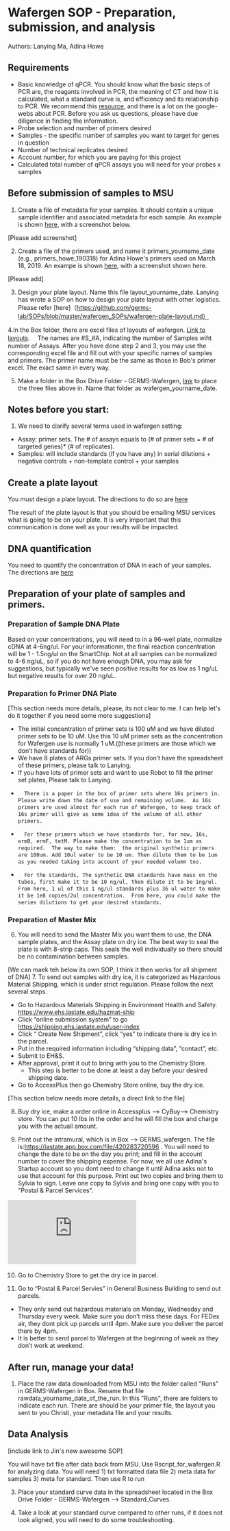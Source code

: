 # Wafergen SOP - Preparation, submission, and analysis

Authors:  Lanying Ma, Adina Howe

## Requirements
- Basic knowledge of qPCR. You should know what the basic steps of PCR are, the reagants involved in PCR, the meaning of CT and how it is calculated, what a standard curve is, and efficiency and its relationship to PCR.  We recommend this [resource](https://www.bio-rad.com/webroot/web/pdf/lsr/literature/Bulletin_5279.pdf), and there is a lot on the google-webs about PCR.  Before you ask us questions, please have due diligence in finding the information.
- Probe selection and number of primers desired
- Samples - the specific number of samples you want to target for genes in question
- Number of technical replicates desired
- Account number, for which you are paying for this project
- Calculated total number of qPCR assays you will need for your probes x samples

## Before submission of samples to MSU

1. Create a file of metadata for your samples.  It should contain a unique sample identifier and associated metadata for each sample.  An example is shown [here](https://github.com/germs-lab/SOPs/blob/master/datasheets/meta_fix.csv), with a screenshot below.

[Please add screenshot]

2. Create a file of the primers used, and name it primers_yourname_date (e.g., primers_howe_190318) for Adina Howe's primers used on March 18, 2019.  An exampe is shown [here](https://github.com/germs-lab/SOPs/blob/master/datasheets/meta_standard.csv), with a screenshot shown here.

[Please add]

3. Design your plate layout. Name this file layout_yourname_date. Lanying has wrote a SOP on how to design your plate layout with other logistics.  Please refer [here]（https://github.com/germs-lab/SOPs/blob/master/wafergen_SOPs/wafergen-plate-layout.md）


4.In the Box folder, there are excel files of layouts of wafergen.  [Link to layouts](https://iastate.app.box.com/folder/69923026206). 　The names are #S_#A, indicating the number of Samples wiht number of Assays.  After you have done step 2 and 3, you may use the corresponding excel file and fill out with your specific names of samples and primers.  The primer name must be the same as those in Bob's primer excel.  The exact same in every way.

5. Make a folder in the Box Drive Folder - GERMS-Wafergen, [link](https://iastate.box.com/s/g0tt6382aagmd3eut4at2bgljhipi53g) to place the three files above in.  Name that folder as wafergen_yourname_date.


## Notes before you start:
1.	 We need to clarify several terms used in wafergen setting:
* Assay: primer sets.  The # of assays equals to (# of primer sets = # of targeted genes)* (# of replicates).
* Samples: will include standards (if you have any) in serial dilutions + negative controls + non-template control + your samples 

## Create a plate layout

You must design a plate layout.  The directions to do so are [here](https://github.com/germs-lab/SOPs/blob/master/wafergen_SOPs/wafergen-plate-layout.md)

The result of the plate layout is that you should be emailing MSU services what is going to be on your plate.  It is very important that this communication is done well as your results will be impacted.

## DNA quantification

You need to quantify the concentration of DNA in each of your samples.  The directions are [here](https://github.com/germs-lab/SOPs/blob/master/DNA_SOPs/Quant-iT_dsDNA_Assay.md)

## Preparation of your plate of samples and primers.

### Preparation of Sample DNA Plate
Based on your concentrations, you will need to in a 96-well plate, normalize cDNA at 4-6ng/ul. For your informationm, the final reaction concentration will be 1 - 1.5ng/ul on the SmartChip. Not at all samples can be normalized to 4-6 ng/uL, so if you do not have enough DNA, you may ask for suggestions, but typically we've seen positive results for as low as 1 ng/uL but negative results for over 20 ng/uL.

### Preparation fo Primer DNA Plate
[This section needs more details, please, its not clear to me.  I can help let's do it together if you need some more suggestions]
*  The initial concentration of primer sets is 100 uM and we have diluted primer sets to be 10 uM.  Use this 10 uM primer sets as the concentration for Wafergen use is normally 1 uM.((these primers are those which we don’t have standards for))
*  We have 8 plates of ARGs primer sets.  If you don’t have the spreadsheet of these primers, please talk to Lanying.
*  If you have lots of primer sets and want to use Robot to fill the primer set plates, Please talk to Lanying.
*       There is a paper in the box of primer sets where 16s primers in. Please write down the date of use and remaining volume.  As 16s primers are used almost for each run of Wafergen, to keep track of 16s primer will give us some idea of the volume of all other primers.
*       For these primers which we have standards for, for now, 16s, ermB, ermF, tetM. Please make the concentration to be 1um as required.  The way to make them:  the original synthetic primers are 100um. Add 10ul water to be 10 um. Then dilute them to be 1um as you needed taking into account of your needed volumn too.
*       For the standards, The synthetic DNA standards have mass on the tubes, first make it to be 10 ng/ul, then dilute it to be 1ng/ul. From here, 1 ul of this 1 ng/ul standards plus 36 ul water to make it be 1e8 copies/2ul concentration.  From here, you could make the series dilutions to get your desired standards.

### Preparation of Master Mix
6.	You will need to send the Master Mix you want them to use, the DNA sample plates, and the Assay plate on dry ice.  The best way to seal the plate is with 8-strip caps. This seals the well individually so there should be no contamination between samples.

[We can maek teh below its own SOP, I think it then works for all shipment of DNA]
7.	 To send out samples with dry ice, it is categorized as Hazardous Material Shipping, which is under strict regulation.  Please follow the next several steps.
*	Go to Hazardous Materials Shipping in Environment Health and Safety. https://www.ehs.iastate.edu/hazmat-ship
*	Click “online submission system” to go https://shipping.ehs.iastate.edu/user-index
*	Click “ Create New Shipment”, click “yes” to indicate there is dry ice in the parcel.
*	Put in the required information including “shipping data”, “contact”, etc. 
*	Submit to EH&S.
*	After approval, print it out to bring with you to the Chemistry Store.
    * This step is better to be done at least a day before your desired shipping date.
*	Go to AccessPlus then go Chemistry Store online, buy the dry ice.

[This section below needs more details, a direct link to the file]

8. Buy dry ice, make a order online in Accessplus --> CyBuy--> Chemistry store. You can put 10 lbs in the order and he will fill the box and charge you with the actuall amount. 

9. Print out the intramural, which is in Box --> GERMS_wafergen. The file is:https://iastate.app.box.com/file/420283720596 . You will need to change the date to be on the day you print; and fill in the account number to cover the shipping expense. For now, we all use Adina's Startup account so you dont need to change it until Adina asks not to use that account for this purpose.  Print out two copies and bring them to Sylvia to sign. Leave one copy to Sylvia and bring one copy with you to "Postal & Parcel Services".

![Intramural to send parcel](https://github.com/germs-lab/SOPs/blob/master/images/intramural_for_sending_parcel.pdf)


10.	Go to Chemistry Store to get the dry ice in parcel. 

11.	Go to “Postal & Parcel Servies” in General Business Building to send out parcels.
*	They only send out hazardous materials on Monday, Wednesday and Thursday every week.  Make sure you don’t miss these days. For FEDex air, they dont pick up parcels until 4pm. Make sure you deliver the parcel there by 4pm.
*	It is better to send parcel to Wafergen at the beginning of week as they don’t work at weekend.  

## After run, manage your data!

1.  Place the raw data downloaded from MSU into the folder called "Runs" in GERMS-Wafergen in Box.  Rename that file rawdata_yourname_date_of_the_run. In this "Runs", there are folders to indicate each run. There are should be your primer file, the layout you sent to you Christi, your metadata file and your results. 

## Data Analysis

[include link to Jin's new awesome SOP]

You will have txt file after data back from MSU. Use Rscript_for_wafergen.R for analyzing data. You will need 1) txt formatted data file 2) meta data for samples 3) meta for standard. Then use R to run

3.  Place your standard curve data in the spreadsheet located in the Box Drive Folder - GERMS-Wafergen --> Standard_Curves.  

4.  Take a look at your standard curve compared to other runs, if it does not look aligned, you will need to do some troubleshooting.  


